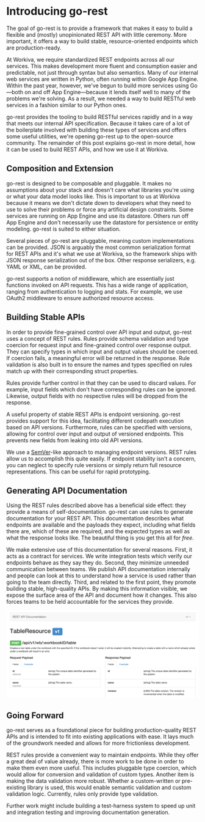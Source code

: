 # Introducing go-rest

The goal of go-rest is to provide a framework that makes it easy to build a flexible and (mostly) unopinionated REST API with little ceremony. More important, it offers a way to build stable, resource-oriented endpoints which are production-ready.

At Workiva, we require standardized REST endpoints across all our services. This makes development more fluent and consumption easier and predictable, not just through syntax but also semantics. Many of our internal web services are written in Python, often running within Google App Engine. Within the past year, however, we've begun to build more services using Go—both on and off App Engine—because it lends itself well to many of the problems we're solving. As a result, we needed a way to build RESTful web services in a fashion similar to our Python ones.

go-rest provides the tooling to build RESTful services rapidly and in a way that meets our internal API specification. Because it takes care of a lot of the boilerplate involved with building these types of services and offers some useful utilities, we're opening go-rest up to the open-source community. The remainder of this post explains go-rest in more detail, how it can be used to build REST APIs, and how we use it at Workiva.

## Composition and Extension

go-rest is designed to be composable and pluggable. It makes no assumptions about your stack and doesn't care what libraries you're using or what your data model looks like. This is important to us at Workiva because it means we don't dictate down to developers what they need to use to solve their problems or force any artificial design constraints. Some services are running on App Engine and use its datastore. Others run off App Engine and don't necessarily use the datastore for persistence or entity modeling. go-rest is suited to either situation.

Several pieces of go-rest are pluggable, meaning custom implementations can be provided. JSON is arguably the most common serialization format for REST APIs and it's what we use at Workiva, so the framework ships with JSON response serialization out of the box. Other response serializers, e.g. YAML or XML, can be provided.

go-rest supports a notion of middleware, which are essentially just functions invoked on API requests. This has a wide range of application, ranging from authentication to logging and stats. For example, we use OAuth2 middleware to ensure authorized resource access.

## Building Stable APIs

In order to provide fine-grained control over API input and output, go-rest uses a concept of REST rules. Rules provide schema validation and type coercion for request input and fine-grained control over response output. They can specify types in which input and output values should be coerced. If coercion fails, a meaningful error will be returned in the response. Rule validation is also built in to ensure the names and types specified on rules match up with their corresponding struct properties.

Rules provide further control in that they can be used to discard values. For example, input fields which don't have corresponding rules can be ignored. Likewise, output fields with no respective rules will be dropped from the response.

A useful property of stable REST APIs is endpoint versioning. go-rest provides support for this idea, facilitating different codepath execution based on API versions. Furthermore, rules can be specified with versions, allowing for control over input and output of versioned endpoints. This prevents new fields from leaking into old API versions.

We use a [SemVer](http://semver.org/)-like approach to managing endpoint versions. REST rules allow us to accomplish this quite easily. If endpoint stability isn't a concern, you can neglect to specify rule versions or simply return full resource representations. This can be useful for rapid prototyping.

## Generating API Documentation

Using the REST rules described above has a beneficial side effect: they provide a means of self-documentation. go-rest can use rules to generate documentation for your REST API. This documentation describes what endpoints are available and the payloads they expect, including what fields there are, which of these are required, and the expected types as well as what the response looks like. The beautiful thing is you get this all for *free*.

We make extensive use of this documentation for several reasons. First, it acts as a contract for services. We write integration tests which verify our endpoints behave as they say they do. Second, they minimize unneeded communication between teams. We publish API documentation internally and people can look at this to understand how a service is used rather than going to the team directly. Third, and related to the first point, they promote building stable, high-quality APIs. By making this information visible, we expose the surface area of the API and document how it changes. This also forces teams to be held accountable for the services they provide.

![Generated Documentation](docs_example.png)

## Going Forward

go-rest serves as a foundational piece for building production-quality REST APIs and is intended to fit into existing applications with ease. It lays much of the groundwork needed and allows for more frictionless development.

REST rules provide a convenient way to maintain endpoints. While they offer a great deal of value already, there is more work to be done in order to make them even more useful. This includes pluggable type coercion, which would allow for conversion and validation of custom types. Another item is making the data validation more robust. Whether a custom-written or pre-existing library is used, this would enable semantic validation and custom validation logic. Currently, rules only provide type validation.

Further work might include building a test-harness system to speed up unit and integration testing and improving documentation generation.
